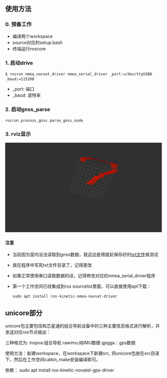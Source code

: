 ## 使用方法

### 0. 预备工作

- 编译两个workspace
- source对应的setup.bash
- 终端运行roscore

### 1. 启动drive

```
$ rosrun nmea_navsat_driver nmea_serial_driver _port:=/dev/ttyUSB0 _baud:=115200
```

- _port: 端口
- _baud: 波特率



### 2. 启动gnss_parse

```
rosrun process_gnss parse_gnss_node 
```



### 3. rviz显示

![rviz数据展示](./pic/gnss.png)



#### 注意

- 当前因为室内没法读取到gnss数据，我这边是用提前保存好的[txt文件](./nmea.txt)做测试

- 我在程序中写死txt文件目录了，记得更改

- 如果正常使用串口读取数据的话，记得修改对应的nmea_serial_driver程序

- 第一个工作空间已经集成到ros sourcelist里面，可以直接使用apt下载：

  ```
  sudo apt install ros-kinetic-nmea-navsat-driver 
  ```

## unicore部分

unicore包主要包括和芯星通的组合导航设备中的三种主要信息格式进行解析，并发送对应ros节点输出：

三种格式为: 
inspva:组合导航
rawimu:纯IMU数据
gpgga：gps数据

使用方法：新建workspace，在workspace下新建src, 将unicore包放在src目录下，然后在工作空间catkin_make安装编译即可。

依赖：
sudo apt install ros-kinetic-novatel-gps-driver   
